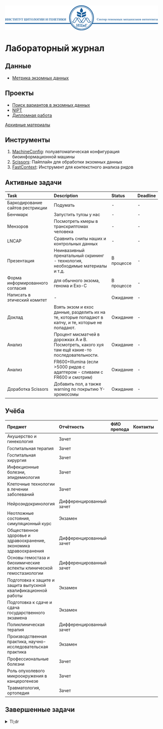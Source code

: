 ![Header ICG](./Header_ICG.svg)

# Лабораторный журнал

## Данные

* [Метрика экзомных данных](./data/SamplesData.csv)

## Проекты

* [Поиск вариантов в экзомных данных](./projects/ExomeVariants.md)
* [NIPT](./projects/NIPT.md)
* [Дипломная работа](./projects/Graduate.md)

[Архивные материалы](./archive)

## Инструменты

1. [MachineConfig](./tools/MachineConfig): полуавтоматическая конфигурация биоинформационной машины
2. [Scissors](./tools/Scissors): Пайплайн для обработки экзомных данных
3. [FastContext](./tools/FastContext): Инструмент для контекстного анализа ридов

## Активные задачи

| Task | Description | Status | Deadline |
|:-----|:------------|:-------|:---------|
| Баркодирование сайтов рестрикции | Подумать | - | - |
| Бенчмарк | Запустить тулзы у нас | - | - |
| Мензоров | Посмотреть кмеры в транскриптомах человека | - | - |
| LNCAP | Сравнить снипы наших и контрольных данных | - | - |
| Презентация | Неинвазивный пренатальный скрининг - технология, необходимые материалы и т.д. | В процессе | - |
| Форма информированного согласия | для обычного экзома, генома и Exo-С | В процессе | - |
| Написать в этический комитет | - | Ожидание | - |
| Доклад |  Взять экзом и ехос данные, разделить их на те, которые попадают в капчу, и те, которые не попадают. | Ожидание | - |
| Анализ | Процент мисматчей в дорожках А и B. Посмотреть, какого хуя там ещё какие-то последовательности. | Ожидание | - |
| Анализ | FR600+Illumina (если >5000 ридов с адаптером - сливаем с FR600 и смотрим) | Ожидание | - |
| Доработка Scissors | Добавить пол, а также warning по покрытию Y-хромосомы | Ожидание | - |

## Учёба

| Предмет | Отчётность | ФИО препода | Контакты | Долги |
|:---|:----|:----|:---|:---|
| Акушерство и гинекология | Зачет | | | |
| Госпитальная терапия | Зачет | | | |
| Госпитальная хирургия | Зачет | | | |
| Инфекционные болезни, эпидемиология | Зачет | | | |
| Клеточные технологии в лечении заболеваний | Зачет | | | |
| Нейроэндокринология | Дифференцированный зачет | | | |
| Неотложные состояния, симуляционный курс | Экзамен | | | |
| Общественное здоровье и здравоохранение, экономика здравоохранения | Дифференцированный зачет | | | |
| Основы гемостаза и биохимические аспекты клинической гемостазиологии | Дифференцированный зачет | | | |
| Подготовка к защите и защита выпускной квалификационной работы | Экзамен | | | |
| Подготовка к сдаче и сдача государственного экзамена | Экзамен | | | |
| Поликлиническая терапия | Дифференцированный зачет | | | |
| Производственная практика, научно-исследовательская практика | Экзамен | | | |
| Профессиональные болезни | Зачет | | | |
| Роль опухолевого микроокружения в канцерогенезе | Зачет | | | |
| Травматология, ортопедия | Зачет | | | |


## Завершенные задачи

<details>
<summary>Tl;dr</summary>

[10/02/2021, 20:01:40]: Описания пациентов собрал в табличку, FastQ отдал ребятам из Сбера
[12/02/2021, 20:28:35]: Сделал HiC-карты для статьи
[12/02/2021, 20:29:25]: Настроил почту
[17/02/2021, 19:34:00]: Правки к статье готовы
[19/02/2021, 12:36:40]: Оформил всё к курсовой
[19/02/2021, 17:01:45]: Посчитал обогащение Exo-C-библиотеки (демультиплекс Алины)
[05/03/2021, 13:52:47]: Проанализировал микрочипы из Томска
[10/03/2021, 12:13:56]: Добавил аннотацию к микрочипам
[10/03/2021, 19:05:46]: Посчитал обогащение к получившимся образцам Exo-C
[16/03/2021, 18:54:43]: Прикрутил к пайплайну region-based аннотацию и проблемные регионы
[16/03/2021, 18:55:44]: Отправил данные двух братьев
[17/03/2021, 15:48:08]: Посчитал статики для диплома
[17/03/2021, 23:13:46]: Пересек контроль для диплома с экзомом и удивился
[17/03/2021, 23:14:09]: Валидировал варианты Exo-C библиотек
[19/03/2021, 17:21:37]: Сделал Динаре мутации
[22/03/2021, 14:53:28]: Сбер, сделал VCF аннотиванные анноваром
[26/03/2021, 21:25:15]: Сделал поздравлялочку по email
[31/03/2021, 13:44:48]: ROC-кривая для диплома
[19/04/2021, 15:13:25]: Сделал общую табличку



</details>

<!---

Дела по учёбе

- реферат бочковой метаболический синдром от руки
- Реферат клиническая биохимия "Акушерские кровотечения: современные аспекты патогенеза, диагностика, Тактика ведения пациенток в аспекте клинических современных рекомендаций" (21 мая 2021)
- Отработки Дударевой?
- Майер тест, https://classroom.google.com/c/Mjg4ODMxMzk0MzM5, дедлайн 17 марта, ответы сюда: e.maier7@g.nsu.ru
- написать реферат (можно на компьютере) по одной из гипокоагуляционной тромбофилии (афс-синдром, двс-синдром, болезнь Мошковица) на почту ей Skvortsova-1963@bk.ru
-->
